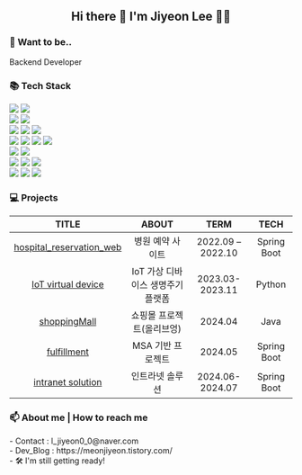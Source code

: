 <div>
	
<h2 align="center"> Hi there 👋 I'm Jiyeon Lee 👩‍💻</h2>
	
<h3>💭 Want to be.. </h3>
Backend Developer
	
<h3>📚 Tech Stack</h3>
<img src="https://img.shields.io/badge/Java-007396?style=flat&logo=Conda-Forge&logoColor=white" />
<img src="https://img.shields.io/badge/JavaScript-F7DF1E?style=flat&logo=JavaScript&logoColor=white" />
<br>
<img src="http://img.shields.io/badge/-Django-092E20?style=flat-square&logo=Django" />
<img src="http://img.shields.io/badge/-Spring_Boot-6DB33F?style=flat-square&logo=Spring%20Boot&logoColor=white" />
<br>
<img src="http://img.shields.io/badge/-Python-3776ab?style=flat-square&logo=Python&logoColor=white" />
<img src="http://img.shields.io/badge/-Git-f05032?style=flat-square&logo=Git&logoColor=white" />
<img src="http://img.shields.io/badge/-Github-181717?style=flat-square&logo=Github&logoColor=white" />
<br>
<img src="https://img.shields.io/badge/JSP-CB3837?style=flat&logo=JSP&logoColor=white" />
<img src="https://img.shields.io/badge/HTML-E34F26?style=flat&logo=HTML5&logoColor=white" />
<img src="https://img.shields.io/badge/CSS-1572B6?style=flat&logo=CSS3&logoColor=white" />
<img src="https://img.shields.io/badge/React-61DAFB?style=flat&logo=React&logoColor=white" />
<br>
<img src="https://img.shields.io/badge/Spring_Framework-6DB33F?style=flat&logo=Spring&logoColor=white" />
<img src="https://img.shields.io/badge/JPA-007396?style=flat&logo=Hibernate&logoColor=white" />
<br>
<img src="https://img.shields.io/badge/Oracle-F80000?style=flat&logo=Oracle&logoColor=white" />
<img src="https://img.shields.io/badge/MySQL-4479A1?style=flat&logo=MySQL&logoColor=white" />
<img src="https://img.shields.io/badge/H2-007396?style=flat&logo=H2&logoColor=white" />
<br>
<img src="https://img.shields.io/badge/Windows-0078D6?style=flat&logo=Windows&logoColor=white" />
<img src="https://img.shields.io/badge/Apache%20HTTP%20Server-D22128?style=flat&logo=Apache&logoColor=white" />
<img src="https://img.shields.io/badge/Tomcat-F8DC75?style=flat&logo=Apache%20Tomcat&logoColor=black" />
<br>

	

<h3>💻 Projects </h3>

		
  |TITLE|ABOUT|TERM|TECH|
|:---:|:---:|:---:|:---:|
|<a href="https://github.com/MEONJIYEON/hospital_reservation_web">hospital_reservation_web</a>|병원 예약 사이트|2022.09 – 2022.10|Spring Boot|
|<a href="">IoT virtual device</a>|IoT 가상 디바이스 생명주기 플랫폼|2023.03-2023.11|Python|
|<a href="https://github.com/MEONJIYEON/shoppingMall">shoppingMall</a>|쇼핑몰 프로젝트(올리브엉)|2024.04|Java|
|<a href="https://github.com/orgs/KB-FulfillmentProject/repositories">fulfillment</a>|MSA 기반 프로젝트|2024.05|Spring Boot|
|<a href="https://github.com/orgs/Lighting-Solution/repositories">intranet solution</a>|인트라넷 솔루션|2024.06-2024.07|Spring Boot|

<h3> 📫 About me | How to reach me </h3>
- Contact : l_jiyeon0_0@naver.com
	<br>
- Dev_Blog : https://meonjiyeon.tistory.com/
	<br>
- 🛠 I'm still getting ready!

</div>

